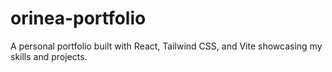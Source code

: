 # orinea-portfolio
A personal portfolio built with React, Tailwind CSS, and Vite showcasing my skills and projects.
